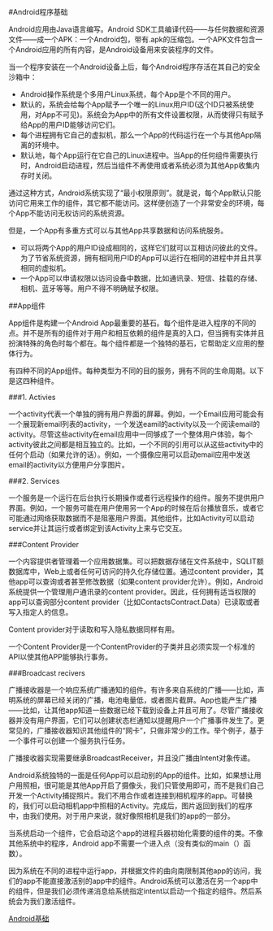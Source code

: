 #Android程序基础

Android应用由Java语言编写。Android SDK工具编译代码——与任何数据和资源文件——成一个APK：一个Android包，带有.apk的压缩包。一个APK文件包含一个Android应用的所有内容，是Android设备用来安装程序的文件。

当一个程序安装在一个Android设备上后，每个Android程序存活在其自己的安全沙箱中：

* Android操作系统是个多用户Linux系统，每个App是个不同的用户。
* 默认的，系统会给每个App赋予一个唯一的Linux用户ID(这个ID只被系统使用，对App不可见)。系统会为App中的所有文件设置权限，从而使得只有赋予给App的用户ID能够访问它们。
* 每个进程拥有它自己的虚拟机，那么一个App的代码运行在一个与其他App隔离的环境中。
* 默认地，每个App运行在它自己的Linux进程中。当App的任何组件需要执行时，Android启动进程，然后当组件不再使用或者系统必须为其他App收集内存时关闭。

通过这种方式，Android系统实现了“最小权限原则”。就是说，每个App默认只能访问它用来工作的组件，其它都不能访问。这样便创造了一个非常安全的环境，每个App不能访问无权访问的系统资源。

但是，一个App有多重方式可以与其他App共享数据和访问系统服务。

* 可以将两个App的用户ID设成相同的，这样它们就可以互相访问彼此的文件。为了节省系统资源，拥有相同用户ID的App可以运行在相同的进程中并且共享相同的虚拟机。
* 一个App可以申请权限以访问设备中数据，比如通讯录、短信、挂载的存储、相机、蓝牙等等。用户不得不明确赋予权限。


##App组件

App组件是构建一个Android App最重要的基石。每个组件是进入程序的不同的点。并不是所有的组件对于用户和相互依赖的组件是真的入口，但当拥有实体并且扮演特殊的角色时每个都在。每个组件都是一个独特的基石，它帮助定义应用的整体行为。

有四种不同的App组件。每种类型为不同的目的服务，拥有不同的生命周期。以下是这四种组件。

###1. Activies

一个activity代表一个单独的拥有用户界面的屏幕。例如，一个Email应用可能会有一个展现新email列表的activity，一个发送eamil的activity以及一个阅读email的activity。尽管这些activity在email应用中一同够成了一个整体用户体验，每个activity彼此之间都是相互独立的。比如，一个不同的引用可以从这些activity中的任何个启动（如果允许的话）。例如，一个摄像应用可以启动email应用中发送email的activity以方便用户分享图片。


###2. Services

一个服务是一个运行在后台执行长期操作或者行远程操作的组件。服务不提供用户界面。例如，一个服务可能在用户使用另一个App的时候在后台播放音乐，或者它可能通过网络获取数据而不是阻塞用户界面。其他组件，比如Activity可以启动service并让其运行或者绑定到该Activity上来与它交互。

###Content Provider

一个内容提供者管理着一个应用数据集。可以把数据存储在文件系统中，SQLIT额数据库中，Web上或者任何可访问的持久化存储位置。通过content provider，其他app可以查询或者甚至修改数据（如果content provider允许）。例如，Android系统提供一个管理用户通讯录的content provider。因此，任何拥有适当权限的app可以查询部分content provider（比如ContactsContract.Data）已读取或者写入指定人的信息。

Content provider对于读取和写入隐私数据同样有用。

一个Content Provider是一个ContentProvider的子类并且必须实现一个标准的API以使其他APP能够执行事务。

###Broadcast recivers


广播接收器是一个响应系统广播通知的组件。有许多来自系统的广播——比如，声明系统的屏幕已经关闭的广播，电池电量低，或者图片截屏。App也能产生广播——比如，让其他app知道一些数据已经下载到设备上并且可用了。尽管广播接收器并没有用户界面，它们可以创建状态栏通知以提醒用户一个广播事件发生了。更常见的，广播接收器知识其他组件的“网卡”，只做非常少的工作。举个例子，基于一个事件可以创建一个服务执行任务。

广播接收器实现需要继承BroadcastReceiver，并且没广播由Intent对象传递。


Android系统独特的一面是任何App可以启动别的App的组件。比如，如果想让用户用照相，很可能是其他App开启了摄像头，我们只管使用即可，而不是我们自己开发一个Activity捕捉照片。我们不用合作或者连接到相机程序的app。可替换的，我们可以启动相机app中照相的Activity。完成后，图片返回到我们的程序中，由我们使用。对于用户来说，就好像照相机是我们的app的一部分。


当系统启动一个组件，它会启动这个app的进程兵器初始化需要的组件的类。不像其他系统中的程序，Android app不需要一个进入点（没有类似的main（）函数）。

因为系统在不同的进程中运行app，并根据文件的曲向南限制其他app的访问，我们的app不能直接激活别的app中的组件。Android系统可以激活在另一个app中的组件，但是我们必须传递消息给系统指定intent以启动一个指定的组件。然后系统会为我们激活组件。

 [Android基础](http://developer.android.com/guide/components/fundamentals.html "Android基础")